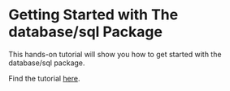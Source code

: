 # Getting Started with The database/sql Package

This hands-on tutorial will show you how to get started with the database/sql package.

Find the tutorial [here](https://blog.jetbrains.com/go/2023/02/28/getting-started-with-the-database-sql-package/).